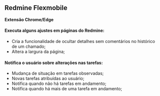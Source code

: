 ## Redmine Flexmobile
**Extensão Chrome/Edge**

#### Executa alguns ajustes em páginas do Redmine:
- Cria a funcionalidade de ocultar detalhes sem comentários no histórico de um chamado;
- Altera a largura da página;

#### Notifica o usuário sobre alterações nas tarefas:
- Mudança de situação em tarefas observadas;
- Novas tarefas atribuídas ao usuário;
- Notifica quando não há tarefas em andamento;
- Notifica quando há mais de uma tarefa em andamento;
